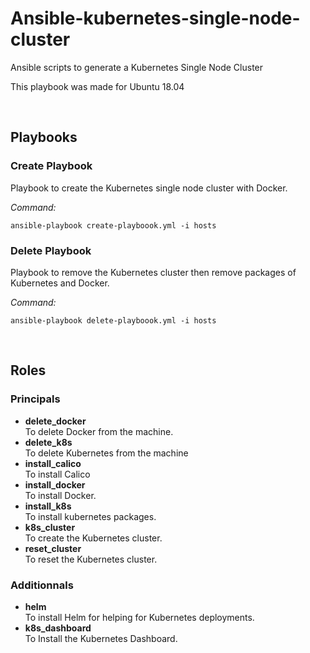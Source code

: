 # Ansible-kubernetes-single-node-cluster
Ansible scripts to generate a Kubernetes Single Node Cluster

This playbook was made for Ubuntu 18.04

<br/>

## Playbooks
### Create Playbook
Playbook to create the Kubernetes single node cluster with Docker.

*Command:*
```
ansible-playbook create-playboook.yml -i hosts
```


### Delete Playbook
Playbook to remove the Kubernetes cluster then remove packages of Kubernetes and Docker.

*Command:*
```
ansible-playbook delete-playboook.yml -i hosts
```

<br/>

## Roles
### Principals
* **delete_docker**\
To delete Docker from the machine.
* **delete_k8s**\
To delete Kubernetes from the machine
* **install_calico**\
To install Calico
* **install_docker**\
To install Docker.
* **install_k8s**\
To install kubernetes packages.
* **k8s_cluster**\
To create the Kubernetes cluster.
* **reset_cluster**\
To reset the Kubernetes cluster.

### Additionnals
* **helm**\
To install Helm for helping for Kubernetes deployments.
* **k8s_dashboard**\
To Install the Kubernetes Dashboard.